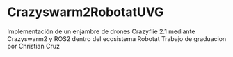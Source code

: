 # Crazyswarm2RobotatUVG
Implementación de un enjambre de drones Crazyflie 2.1 mediante Crazyswarm2 y ROS2 dentro del ecosistema Robotat
Trabajo de graduacion por Christian Cruz

